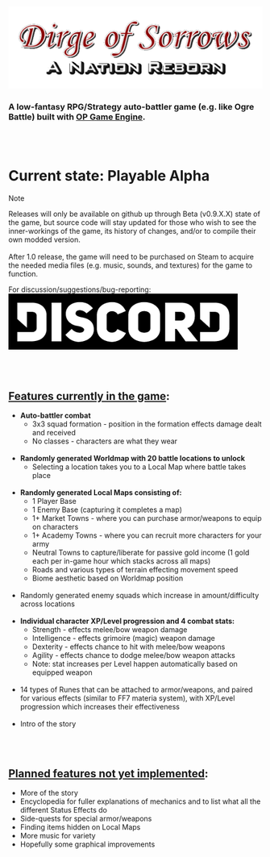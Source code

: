 ![](/Assets/Title_Banner_Clear.png)
### A low-fantasy RPG/Strategy auto-battler game (e.g. like Ogre Battle) built with [OP Game Engine](https://github.com/Oblivionburn/OP_Engine).
<br><br>
# Current state: Playable Alpha
>[!NOTE]
>Releases will only be available on github up through Beta (v0.9.X.X) state of the game, but source code will stay updated for those who wish to see the inner-workings of the game, its history of changes, and/or to compile their own modded version.
><br><br>After 1.0 release, the game will need to be purchased on Steam to acquire the needed media files (e.g. music, sounds, and textures) for the game to function.

For discussion/suggestions/bug-reporting:<br>
[<img src="https://github.com/Oblivionburn/Oblivionburn-Productions/blob/main/images/Discord.png">](https://discord.gg/zDkb3C9)

<br><br>
## <ins>Features currently in the game</ins>:
- **Auto-battler combat**
  - 3x3 squad formation - position in the formation effects damage dealt and received
  - No classes - characters are what they wear
<br><br>
- **Randomly generated Worldmap with 20 battle locations to unlock**
  - Selecting a location takes you to a Local Map where battle takes place
<br><br>
- **Randomly generated Local Maps consisting of:**
  - 1 Player Base
  - 1 Enemy Base (capturing it completes a map)
  - 1+ Market Towns - where you can purchase armor/weapons to equip on characters
  - 1+ Academy Towns - where you can recruit more characters for your army
  - Neutral Towns to capture/liberate for passive gold income (1 gold each per in-game hour which stacks across all maps)
  - Roads and various types of terrain effecting movement speed
  - Biome aesthetic based on Worldmap position
<br><br>
- Randomly generated enemy squads which increase in amount/difficulty across locations
<br><br>
- **Individual character XP/Level progression and 4 combat stats:**
  - Strength - effects melee/bow weapon damage
  - Intelligence - effects grimoire (magic) weapon damage
  - Dexterity - effects chance to hit with melee/bow weapons
  - Agility - effects chance to dodge melee/bow weapon attacks
  - Note: stat increases per Level happen automatically based on equipped weapon
<br><br>
- 14 types of Runes that can be attached to armor/weapons, and paired for various effects (similar to FF7 materia system), with XP/Level progression which increases their effectiveness
<br><br>
- Intro of the story

<br><br>
## <ins>Planned features not yet implemented</ins>:
- More of the story
- Encyclopedia for fuller explanations of mechanics and to list what all the different Status Effects do
- Side-quests for special armor/weapons
- Finding items hidden on Local Maps
- More music for variety
- Hopefully some graphical improvements
